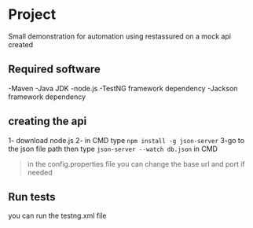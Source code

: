 # Project
 Small demonstration for automation using restassured on a mock api created 

## Required software
-Maven
-Java JDK
-node.js
-TestNG  framework dependency
-Jackson framework dependency

## creating the api
1- download node.js
2- in CMD type  `npm install -g json-server`
3-go to the json file path then type `json-server --watch db.json`  in CMD

> in the config.properties file you can change the base url and port if needed

## Run tests 
you can run the testng.xml file 

